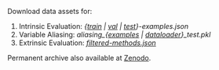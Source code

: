 Download data assets for:
1. Intrinsic Evaluation: *{[train](https://drive.google.com/file/d/1Vjy4INgP8QnD7eqYegpdy_lMZntmCSNd/view?usp=sharing) | [val](https://drive.google.com/file/d/1Vm1v5_8usmgY-KbXvmB0DtDAO84umqFa/view?usp=share_link) | [test](https://drive.google.com/file/d/1oxuHBmoIeU0Z7mgUUUnM8uAimGR6jlMp/view?usp=share_link)}-examples.json*
2. Variable Aliasing: *aliasing_{[examples](https://drive.google.com/file/d/1fgHTO8DZ56rzemJOjuXs0O36C0nz79Y_/view?usp=share_link) | [dataloader](https://drive.google.com/file/d/1KeaMWyCRXqZHfv1NYs2EES3bt7qJAEbi/view?usp=share_link)}_test.pkl*
3. Extrinsic Evaluation: *[filtered-methods.json](https://drive.google.com/file/d/1euWBD21BCBBKwnZXdcginae4ogGeJnHS/view?usp=share_link)*

Permanent archive also available at [Zenodo]().

